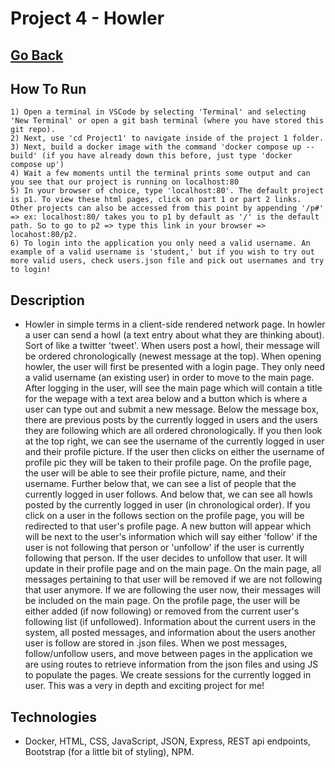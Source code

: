 # Project 4 - Howler

## [Go Back](../README.md)

## How To Run

    1) Open a terminal in VSCode by selecting 'Terminal' and selecting 'New Terminal' or open a git bash terminal (where you have stored this git repo).
    2) Next, use 'cd Project1' to navigate inside of the project 1 folder.
    3) Next, build a docker image with the command 'docker compose up --build' (if you have already down this before, just type 'docker compose up')
    4) Wait a few moments until the terminal prints some output and can you see that our project is running on localhost:80
    5) In your browser of choice, type 'localhost:80'. The default project is p1. To view these html pages, click on part 1 or part 2 links. Other projects can also be accessed from this point by appending '/p#' => ex: localhost:80/ takes you to p1 by default as '/' is the default path. So to go to p2 => type this link in your browser => locahost:80/p2.
    6) To login into the application you only need a valid username. An example of a valid username is 'student,' but if you wish to try out more valid users, check users.json file and pick out usernames and try to login!

## Description

- Howler in simple terms in a client-side rendered network page. In howler a user can send a howl (a text entry about what they are thinking about). Sort of like a twitter 'tweet'. When users post a howl, their message will be ordered chronologically (newest message at the top). When opening howler, the user will first be presented with a login page. They only need a valid username (an existing user) in order to move to the main page. After logging in the user, will see the main page which will contain a title for the wepage with a text area below and a button which is where a user can type out and submit a new message. Below the message box, there are previous posts by the currently logged in users and the users they are following which are all ordered chronologically. If you then look at the top right, we can see the username of the currently logged in user and their profile picture. If the user then clicks on either the username of profile pic they will be taken to their profile page. On the profile page, the user will be able to see their profile picture, name, and their username. Further below that, we can see a list of people that the currently logged in user follows. And below that, we can see all howls posted by the currently logged in user (in chronological order). If you click on a user in the follows section on the profile page, you will be redirected to that user's profile page. A new button will appear which will be next to the user's information which will say either 'follow' if the user is not following that person or 'unfollow' if the user is currently following that person. If the user decides to unfollow that user. It will update in their profile page and on the main page. On the main page, all messages pertaining to that user will be removed if we are not following that user anymore. If we are following the user now, their messages will be included on the main page. On the profile page, the user will be either added (if now following) or removed from the current user's following list (if unfollowed). Information about the current users in the system, all posted messages, and information about the users another user is follow are stored in .json files. When we post messages, follow/unfollow users, and move between pages in the application we are using routes to retrieve information from the json files and using JS to populate the pages. We create sessions for the currently logged in user. This was a very in depth and exciting project for me!

## Technologies

- Docker, HTML, CSS, JavaScript, JSON, Express, REST api endpoints, Bootstrap (for a little bit of styling), NPM.
